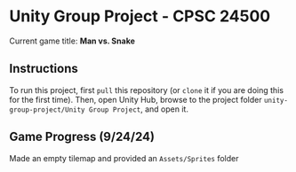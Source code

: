 # Unity Group Project - CPSC 24500

Current game title: **Man vs. Snake**

## Instructions 
To run this project, first `pull` this repository (or `clone` it if you are doing this for the first time). Then, open Unity Hub, browse to the project folder `unity-group-project/Unity Group Project`, and open it.

## Game Progress (9/24/24)
Made an empty tilemap and provided an `Assets/Sprites` folder 